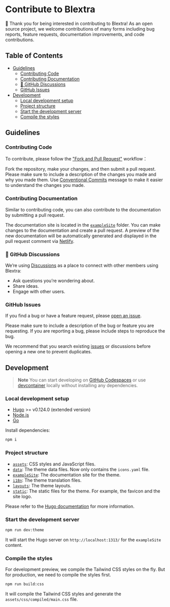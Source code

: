 # Contribute to Blextra

👋 Thank you for being interested in contributing to Blextra! As an open source project, we welcome contributions of many forms including bug reports, feature requests, documentation improvements, and code contributions.

<!-- omit in toc -->
## Table of Contents

- [Guidelines](#guidelines)
  - [Contributing Code](#contributing-code)
  - [Contributing Documentation](#contributing-documentation)
  - [💬 GitHub Discussions](#-github-discussions)
  - [GitHub Issues](#github-issues)
- [Development](#development)
  - [Local development setup](#local-development-setup)
  - [Project structure](#project-structure)
  - [Start the development server](#start-the-development-server)
  - [Compile the styles](#compile-the-styles)


## Guidelines

### Contributing Code

To contribute, please follow the ["Fork and Pull Request"][fork and pull] workflow：

Fork the repository, make your changes, and then submit a pull request.
Please make sure to include a description of the changes you made and why you made them.
Use [Conventional Commits][conventional commits] message to make it easier to understand the changes you made.

### Contributing Documentation

Similar to contributing code, you can also contribute to the documentation by submitting a pull request.

The documentation site is located in the [`exampleSite`](../exampleSite/) folder.
You can make changes to the documentation and create a pull request. A preview of the new documentation will be automatically generated and displayed in the pull request comment via [Netlify][netlify deploy preview].

### 💬 GitHub Discussions

We’re using [Discussions][discussions] as a place to connect with other members using Blextra:

- Ask questions you’re wondering about.
- Share ideas.
- Engage with other users.

### GitHub Issues

If you find a bug or have a feature request, please [open an issue][issues].

Please make sure to include a description of the bug or feature you are requesting. If you are reporting a bug, please include steps to reproduce the bug.

We recommend that you search existing [issues][issues] or discussions before opening a new one to prevent duplicates.

## Development

> **Note**
> You can start developing on [GitHub Codespaces][open in codespaces] or use [devcontainer][devcontainer] locally without installing any dependencies.

### Local development setup

- [Hugo][hugo] >= v0.124.0 (extended version)
- [Node.js][nodejs]
- [Go][go]

Install dependencies:

```bash
npm i
```

### Project structure

- [`assets`](../assets/): CSS styles and JavaScript files.
- [`data`](../data/): The theme data files. Now only contains the `icons.yaml` file.
- [`exampleSite`](../exampleSite/): The documentation site for the theme.
- [`i18n`](../i18n/): The theme translation files.
- [`layouts`](../layouts/): The theme layouts.
- [`static`](../static/): The static files for the theme. For example, the favicon and the site logo.

Please refer to the [Hugo documentation][hugo] for more information.

### Start the development server

```bash
npm run dev:theme
```

It will start the Hugo server on `http://localhost:1313/` for the `exampleSite` content.

### Compile the styles

For development preview, we compile the Tailwind CSS styles on the fly. But for production, we need to compile the styles first.

```bash
npm run build:css
```

It will compile the Tailwind CSS styles and generate the `assets/css/compiled/main.css` file.

<!--links-->

[fork and pull]: https://docs.github.com/en/get-started/quickstart/contributing-to-projects
[conventional commits]: https://www.conventionalcommits.org
[issues]: https://github.com/BlackTechX011/Blextra/issues
[discussions]: https://github.com/BlackTechX011/Blextra/discussions
[nodejs]: https://nodejs.org/en/
[hugo]: https://gohugo.io/
[go]: https://golang.org/doc/install
[devcontainer]: https://code.visualstudio.com/docs/devcontainers/containers
[open in codespaces]: https://codespaces.new/BlackTechX011/Blextra
[netlify deploy preview]: https://docs.netlify.com/site-deploys/deploy-previews/
